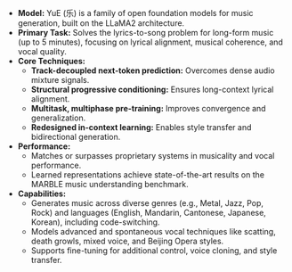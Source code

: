 *   **Model:** YuE (乐) is a family of open foundation models for music generation, built on the LLaMA2 architecture.
*   **Primary Task:** Solves the lyrics-to-song problem for long-form music (up to 5 minutes), focusing on lyrical alignment, musical coherence, and vocal quality.
*   **Core Techniques:**
    *   **Track-decoupled next-token prediction:** Overcomes dense audio mixture signals.
    *   **Structural progressive conditioning:** Ensures long-context lyrical alignment.
    *   **Multitask, multiphase pre-training:** Improves convergence and generalization.
    *   **Redesigned in-context learning:** Enables style transfer and bidirectional generation.
*   **Performance:**
    *   Matches or surpasses proprietary systems in musicality and vocal performance.
    *   Learned representations achieve state-of-the-art results on the MARBLE music understanding benchmark.
*   **Capabilities:**
    *   Generates music across diverse genres (e.g., Metal, Jazz, Pop, Rock) and languages (English, Mandarin, Cantonese, Japanese, Korean), including code-switching.
    *   Models advanced and spontaneous vocal techniques like scatting, death growls, mixed voice, and Beijing Opera styles.
    *   Supports fine-tuning for additional control, voice cloning, and style transfer.
